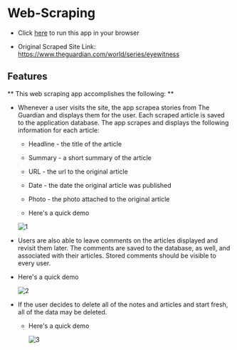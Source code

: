 # Web-Scraping

 * Click [here](https://serene-beyond-27591.herokuapp.com/) to run this app in your browser

 * Original Scraped Site Link: https://www.theguardian.com/world/series/eyewitness

## Features

** This web scraping app accomplishes the following: **

  * Whenever a user visits the site, the app scrapea stories from The Guardian and displays them for the user. Each scraped article is saved to the application database. The app scrapes and displays the following information for each article:

     * Headline - the title of the article

     * Summary - a short summary of the article

     * URL - the url to the original article

     * Date - the date the original article was published

     * Photo - the photo attached to the original article

     * Here's a quick demo

      ![1](https://github.com/kathrynherod/Week-18_Web-Scraping/blob/master/gifs/ex1.gif?raw=true)

  * Users are also able to leave comments on the articles displayed and revisit them later. The comments are saved to the database, as well, and associated with their articles. Stored comments should be visible to every user.

   * Here's a quick demo

      ![2](https://github.com/kathrynherod/Week-18_Web-Scraping/blob/master/gifs/ex2.gif?raw=true)

  * If the user decides to delete all of the notes and articles and start fresh, all of the data may be deleted. 

    * Here's a quick demo

      ![3](https://github.com/kathrynherod/Week-18_Web-Scraping/blob/master/gifs/ex3.gif?raw=true)
